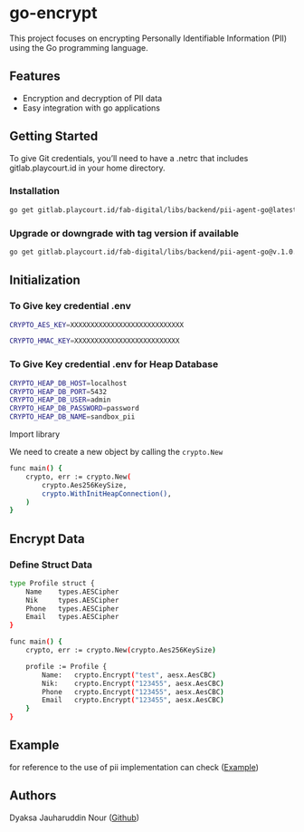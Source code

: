 # go-encrypt

This project focuses on encrypting Personally Identifiable Information (PII) using the Go programming language.

## Features

- Encryption and decryption of PII data
- Easy integration with go applications

## Getting Started

To give Git credentials, you’ll need to have a .netrc that includes gitlab.playcourt.id in your home directory.

### Installation

```sh
go get gitlab.playcourt.id/fab-digital/libs/backend/pii-agent-go@latest
```

### Upgrade or downgrade with tag version if available

```sh
go get gitlab.playcourt.id/fab-digital/libs/backend/pii-agent-go@v.1.0.0
```

## Initialization

### To Give key credential .env

```sh
CRYPTO_AES_KEY=XXXXXXXXXXXXXXXXXXXXXXXXXXXX

CRYPTO_HMAC_KEY=XXXXXXXXXXXXXXXXXXXXXXXXXX
```

### To Give Key credential .env for Heap Database

```sh
CRYPTO_HEAP_DB_HOST=localhost
CRYPTO_HEAP_DB_PORT=5432
CRYPTO_HEAP_DB_USER=admin
CRYPTO_HEAP_DB_PASSWORD=password
CRYPTO_HEAP_DB_NAME=sandbox_pii
```

Import library

We need to create a new object by calling the `crypto.New`

```sh
func main() {
    crypto, err := crypto.New(
        crypto.Aes256KeySize,
        crypto.WithInitHeapConnection(),
    )
}
```

## Encrypt Data

### Define Struct Data

```sh
type Profile struct {
    Name    types.AESCipher
    Nik     types.AESCipher
    Phone   types.AESCipher
    Email   types.AESCipher
}
```

```sh
func main() {
    crypto, err := crypto.New(crypto.Aes256KeySize)

    profile := Profile {
        Name:   crypto.Encrypt("test", aesx.AesCBC)
        Nik:    crypto.Encrypt("123455", aesx.AesCBC)
        Phone   crypto.Encrypt("123455", aesx.AesCBC)
        Email   crypto.Encrypt("123455", aesx.AesCBC)
    }
}
```

## Example

for reference to the use of pii implementation can check ([Example](https://github.com/dyaksa/go_restapi))

## Authors

Dyaksa Jauharuddin Nour ([Github](https://github.com/dyaksa))
